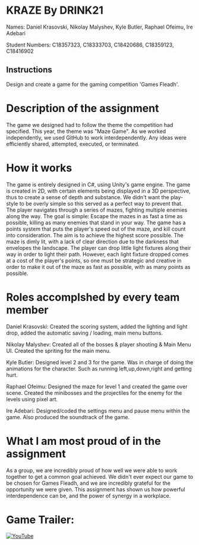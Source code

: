 # KRAZE By DRINK21

Names: Daniel Krasovski, Nikolay Malyshev, Kyle Butler, Raphael Ofeimu, Ire Adebari

Student Numbers: C18357323, C18333703, C18420686, C18359123, C18416902

## Instructions
Design and create a game for the gaming competition 'Games Fleadh'.

# Description of the assignment
The game we designed had to follow the theme the competition had specified.
This year, the theme was "Maze Game". As we worked independently, we used
GitHub to work interdependently. Any ideas were efficiently shared, attempted,
executed, or terminated.

# How it works
The game is entirely designed in C#, using Unity's game engine. The game
is created in 2D, with certain elements being displayed in a 3D perspective,
thus to create a sense of depth and substance. We didn't want the play-style
to be overly simple so this served as a perfect way to prevent that.
The player navigates through a series of mazes, fighting multiple enemies
along the way. The goal is simple: Escape the mazes in as fast a time as possible,
killing as many enemies that stand in your way. The game has a points system that
puts the player's speed out of the maze, and kill count into consideration.
The aim is to achieve the highest score possible. The maze is dimly lit, with a lack of clear
direction due to the darkness that envelopes the landscape. The player can drop
little light fixtures along their way in order to light their path. However,
each light fixture dropped comes at a cost of the player's points, so one must be
strategic and creative in order to make it out of the maze as fast as possible,
with as many points as possible.

# Roles accomplshed by every team member
Daniel Krasovski: Created the scoring system, added the lighting and light drop, added the automatic saving / loading, main menu buttons.

Nikolay Malyshev: Created all of the bosses & player shooting & Main Menu UI. Created the spriting for the main menu.

Kyle Butler: Designed level 2 and 3 for the game. Was in charge of doing the animations for the character. Such as running left,up,down,right and getting hurt.

Raphael Ofeimu: Designed the maze for level 1 and created the game over scene. Created the minibosses and the projectiles for the enemy for the levels using pixel art.

Ire Adebari: Designed/coded the settings menu and pause menu within the game.
Also produced the soundtrack of the game.


# What I am most proud of in the assignment
As a group, we are incredibly proud of how well we were able to work together
to get a common goal achieved. We didn't ever expect our game to be chosen
for Games Fleadh, and we are incredibly grateful for the opportunity we were given.
This assignment has shown us how powerful interdependence can be, and the power of synergy
in a workplace.

# Game Trailer:

[![YouTube](http://img.youtube.com/vi/zd8B115OHk0/0.jpg)](https://www.youtube.com/watch?v=zd8B115OHk0)